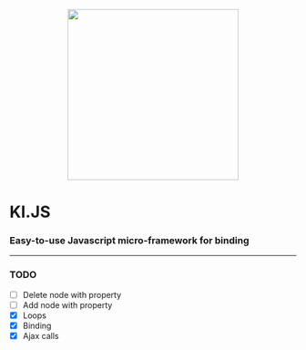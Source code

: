 <p align="center"><img width="300"src="http://www.clementlamoureux.fr/assets/img/kljs.png"></p>


# Kl.JS
### Easy-to-use Javascript micro-framework for binding

***


### TODO

- [ ] Delete node with property
- [ ] Add node with property
- [x] Loops
- [x] Binding
- [x] Ajax calls